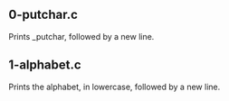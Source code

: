## 0-putchar.c
Prints _putchar, followed by a new line.
## 1-alphabet.c
Prints the alphabet, in lowercase, followed by a new line.
